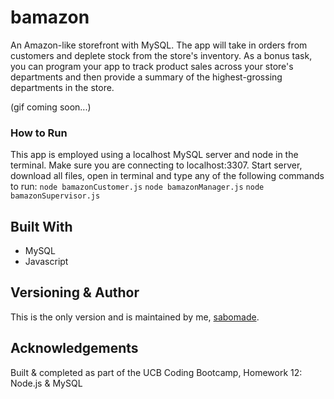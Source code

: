 # bamazon
An Amazon-like storefront with MySQL. The app will take in orders from customers and deplete stock from the store's inventory. As a bonus task, you can program your app to track product sales across your store's departments and then provide a summary of the highest-grossing departments in the store.

(gif coming soon...)

### How to Run
This app is employed using a localhost MySQL server and node in the terminal. Make sure you are connecting to localhost:3307. Start server, download all files, open in terminal and type any of the following commands to run:
`node bamazonCustomer.js`
`node bamazonManager.js`
`node bamazonSupervisor.js`

## Built With
* MySQL
* Javascript

## Versioning & Author
This is the only version and is maintained by me, [sabomade](https://github.com/sabomade).

## Acknowledgements
Built & completed as part of the UCB Coding Bootcamp, Homework 12: Node.js & MySQL
